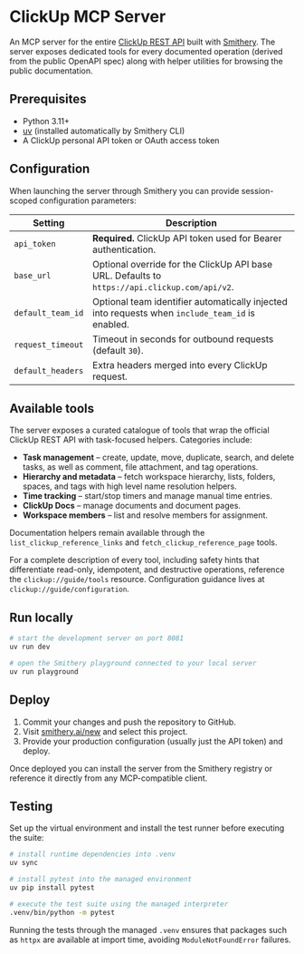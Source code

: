 # ClickUp MCP Server

An MCP server for the entire [ClickUp REST API](https://clickup.com/api) built with
[Smithery](https://smithery.ai). The server exposes dedicated tools for every
documented operation (derived from the public OpenAPI spec) along with helper
utilities for browsing the public documentation.

## Prerequisites

- Python 3.11+
- [uv](https://docs.astral.sh/uv/) (installed automatically by Smithery CLI)
- A ClickUp personal API token or OAuth access token

## Configuration

When launching the server through Smithery you can provide session-scoped
configuration parameters:

| Setting | Description |
| --- | --- |
| `api_token` | **Required.** ClickUp API token used for Bearer authentication. |
| `base_url` | Optional override for the ClickUp API base URL. Defaults to `https://api.clickup.com/api/v2`. |
| `default_team_id` | Optional team identifier automatically injected into requests when `include_team_id` is enabled. |
| `request_timeout` | Timeout in seconds for outbound requests (default `30`). |
| `default_headers` | Extra headers merged into every ClickUp request. |

## Available tools

The server exposes a curated catalogue of tools that wrap the official ClickUp
REST API with task-focused helpers. Categories include:

- **Task management** – create, update, move, duplicate, search, and delete
  tasks, as well as comment, file attachment, and tag operations.
- **Hierarchy and metadata** – fetch workspace hierarchy, lists, folders,
  spaces, and tags with high level name resolution helpers.
- **Time tracking** – start/stop timers and manage manual time entries.
- **ClickUp Docs** – manage documents and document pages.
- **Workspace members** – list and resolve members for assignment.

Documentation helpers remain available through the `list_clickup_reference_links`
and `fetch_clickup_reference_page` tools.

For a complete description of every tool, including safety hints that
differentiate read-only, idempotent, and destructive operations, reference the
`clickup://guide/tools` resource. Configuration guidance lives at
`clickup://guide/configuration`.

## Run locally

```bash
# start the development server on port 8081
uv run dev

# open the Smithery playground connected to your local server
uv run playground
```

## Deploy

1. Commit your changes and push the repository to GitHub.
2. Visit [smithery.ai/new](https://smithery.ai/new) and select this project.
3. Provide your production configuration (usually just the API token) and deploy.

Once deployed you can install the server from the Smithery registry or reference
it directly from any MCP-compatible client.

## Testing

Set up the virtual environment and install the test runner before executing the
suite:

```bash
# install runtime dependencies into .venv
uv sync

# install pytest into the managed environment
uv pip install pytest

# execute the test suite using the managed interpreter
.venv/bin/python -m pytest
```

Running the tests through the managed `.venv` ensures that packages such as
`httpx` are available at import time, avoiding `ModuleNotFoundError` failures.
